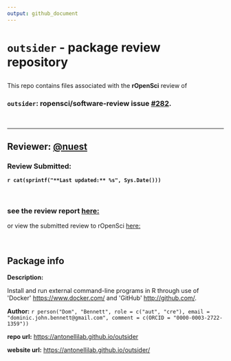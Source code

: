 ```yaml
---
output: github_document
---
```



# `outsider` - package review repository

##

This repo contains files associated with the **rOpenSci** review of

### **`outsider`: ropensci/software-review**  issue [\#282](https://github.com/ropensci/onboarding/issues/282).

<br>


***

## **Reviewer:** [\@nuest](https://github.com/nuest)
### Review Submitted:
**`r cat(sprintf("**Last updated:** %s", Sys.Date()))`**

<br>

### see the review report [here:](https://nuest.github.io/outsider-review/index.nb.html)

or view the submitted review to rOpenSci [here:](https://github.com/nuest/outsider-review/blob/master/pkgreview.md)

<br>


## Package info

**Description:**

Install and run external command-line programs in R through use of
    'Docker' <https://www.docker.com/> and 'GitHub' <http://github.com/>.

**Author:** `r person("Dom", "Bennett", role = c("aut", "cre"),
    email = "dominic.john.bennett@gmail.com",
    comment = c(ORCID = "0000-0003-2722-1359"))`

**repo url:** <https://antonellilab.github.io/outsider>

**website url:** <https://antonellilab.github.io/outsider/>
